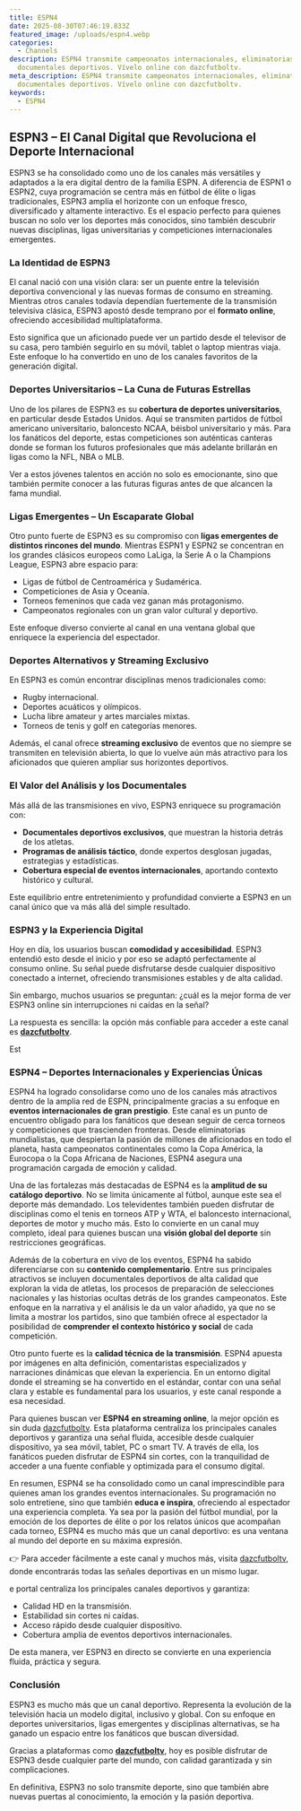 ```yaml
---
title: ESPN4
date: 2025-08-30T07:46:19.833Z
featured_image: /uploads/espn4.webp
categories:
  - Channels
description: ESPN4 transmite campeonatos internacionales, eliminatorias y
  documentales deportivos. Vívelo online con dazcfutboltv.
meta_description: ESPN4 transmite campeonatos internacionales, eliminatorias y
  documentales deportivos. Vívelo online con dazcfutboltv.
keywords:
  - ESPN4
---
```

<!--StartFragment-->

## ESPN3 – El Canal Digital que Revoluciona el Deporte Internacional

ESPN3 se ha consolidado como uno de los canales más versátiles y adaptados a la era digital dentro de la familia ESPN. A diferencia de ESPN1 o ESPN2, cuya programación se centra más en fútbol de élite o ligas tradicionales, ESPN3 amplía el horizonte con un enfoque fresco, diversificado y altamente interactivo. Es el espacio perfecto para quienes buscan no solo ver los deportes más conocidos, sino también descubrir nuevas disciplinas, ligas universitarias y competiciones internacionales emergentes.

### La Identidad de ESPN3

El canal nació con una visión clara: ser un puente entre la televisión deportiva convencional y las nuevas formas de consumo en streaming. Mientras otros canales todavía dependían fuertemente de la transmisión televisiva clásica, ESPN3 apostó desde temprano por el **formato online**, ofreciendo accesibilidad multiplataforma.

Esto significa que un aficionado puede ver un partido desde el televisor de su casa, pero también seguirlo en su móvil, tablet o laptop mientras viaja. Este enfoque lo ha convertido en uno de los canales favoritos de la generación digital.

### Deportes Universitarios – La Cuna de Futuras Estrellas

Uno de los pilares de ESPN3 es su **cobertura de deportes universitarios**, en particular desde Estados Unidos. Aquí se transmiten partidos de fútbol americano universitario, baloncesto NCAA, béisbol universitario y más. Para los fanáticos del deporte, estas competiciones son auténticas canteras donde se forman los futuros profesionales que más adelante brillarán en ligas como la NFL, NBA o MLB.

Ver a estos jóvenes talentos en acción no solo es emocionante, sino que también permite conocer a las futuras figuras antes de que alcancen la fama mundial.

### Ligas Emergentes – Un Escaparate Global

Otro punto fuerte de ESPN3 es su compromiso con **ligas emergentes de distintos rincones del mundo**. Mientras ESPN1 y ESPN2 se concentran en los grandes clásicos europeos como LaLiga, la Serie A o la Champions League, ESPN3 abre espacio para:

* Ligas de fútbol de Centroamérica y Sudamérica.
* Competiciones de Asia y Oceanía.
* Torneos femeninos que cada vez ganan más protagonismo.
* Campeonatos regionales con un gran valor cultural y deportivo.

Este enfoque diverso convierte al canal en una ventana global que enriquece la experiencia del espectador.

### Deportes Alternativos y Streaming Exclusivo

En ESPN3 es común encontrar disciplinas menos tradicionales como:

* Rugby internacional.
* Deportes acuáticos y olímpicos.
* Lucha libre amateur y artes marciales mixtas.
* Torneos de tenis y golf en categorías menores.

Además, el canal ofrece **streaming exclusivo** de eventos que no siempre se transmiten en televisión abierta, lo que lo vuelve aún más atractivo para los aficionados que quieren ampliar sus horizontes deportivos.

### El Valor del Análisis y los Documentales

Más allá de las transmisiones en vivo, ESPN3 enriquece su programación con:

* **Documentales deportivos exclusivos**, que muestran la historia detrás de los atletas.
* **Programas de análisis táctico**, donde expertos desglosan jugadas, estrategias y estadísticas.
* **Cobertura especial de eventos internacionales**, aportando contexto histórico y cultural.

Este equilibrio entre entretenimiento y profundidad convierte a ESPN3 en un canal único que va más allá del simple resultado.

### ESPN3 y la Experiencia Digital

Hoy en día, los usuarios buscan **comodidad y accesibilidad**. ESPN3 entendió esto desde el inicio y por eso se adaptó perfectamente al consumo online. Su señal puede disfrutarse desde cualquier dispositivo conectado a internet, ofreciendo transmisiones estables y de alta calidad.

Sin embargo, muchos usuarios se preguntan: ¿cuál es la mejor forma de ver ESPN3 online sin interrupciones ni caídas en la señal?

La respuesta es sencilla: la opción más confiable para acceder a este canal es **[dazcfutboltv](https://dazcfutboltv.me/)**.

Est

### ESPN4 – Deportes Internacionales y Experiencias Únicas

ESPN4 ha logrado consolidarse como uno de los canales más atractivos dentro de la amplia red de ESPN, principalmente gracias a su enfoque en **eventos internacionales de gran prestigio**. Este canal es un punto de encuentro obligado para los fanáticos que desean seguir de cerca torneos y competiciones que trascienden fronteras. Desde eliminatorias mundialistas, que despiertan la pasión de millones de aficionados en todo el planeta, hasta campeonatos continentales como la Copa América, la Eurocopa o la Copa Africana de Naciones, ESPN4 asegura una programación cargada de emoción y calidad.

Una de las fortalezas más destacadas de ESPN4 es la **amplitud de su catálogo deportivo**. No se limita únicamente al fútbol, aunque este sea el deporte más demandado. Los televidentes también pueden disfrutar de disciplinas como el tenis en torneos ATP y WTA, el baloncesto internacional, deportes de motor y mucho más. Esto lo convierte en un canal muy completo, ideal para quienes buscan una **visión global del deporte** sin restricciones geográficas.

Además de la cobertura en vivo de los eventos, ESPN4 ha sabido diferenciarse con su **contenido complementario**. Entre sus principales atractivos se incluyen documentales deportivos de alta calidad que exploran la vida de atletas, los procesos de preparación de selecciones nacionales y las historias ocultas detrás de los grandes campeonatos. Este enfoque en la narrativa y el análisis le da un valor añadido, ya que no se limita a mostrar los partidos, sino que también ofrece al espectador la posibilidad de **comprender el contexto histórico y social** de cada competición.

Otro punto fuerte es la **calidad técnica de la transmisión**. ESPN4 apuesta por imágenes en alta definición, comentaristas especializados y narraciones dinámicas que elevan la experiencia. En un entorno digital donde el streaming se ha convertido en el estándar, contar con una señal clara y estable es fundamental para los usuarios, y este canal responde a esa necesidad.

Para quienes buscan ver **ESPN4 en streaming online**, la mejor opción es sin duda [dazcfutboltv](<>). Esta plataforma centraliza los principales canales deportivos y garantiza una señal fluida, accesible desde cualquier dispositivo, ya sea móvil, tablet, PC o smart TV. A través de ella, los fanáticos pueden disfrutar de ESPN4 sin cortes, con la tranquilidad de acceder a una fuente confiable y optimizada para el consumo digital.

En resumen, ESPN4 se ha consolidado como un canal imprescindible para quienes aman los grandes eventos internacionales. Su programación no solo entretiene, sino que también **educa e inspira**, ofreciendo al espectador una experiencia completa. Ya sea por la pasión del fútbol mundial, por la emoción de los deportes de élite o por los relatos únicos que acompañan cada torneo, ESPN4 es mucho más que un canal deportivo: es una ventana al mundo del deporte en su máxima expresión.

👉 Para acceder fácilmente a este canal y muchos más, visita [dazcfutboltv](https://dazcfutboltv.me/), donde encontrarás todas las señales deportivas en un mismo lugar.

e portal centraliza los principales canales deportivos y garantiza:

* Calidad HD en la transmisión.
* Estabilidad sin cortes ni caídas.
* Acceso rápido desde cualquier dispositivo.
* Cobertura amplia de eventos deportivos internacionales.

De esta manera, ver ESPN3 en directo se convierte en una experiencia fluida, práctica y segura.

### Conclusión

ESPN3 es mucho más que un canal deportivo. Representa la evolución de la televisión hacia un modelo digital, inclusivo y global. Con su enfoque en deportes universitarios, ligas emergentes y disciplinas alternativas, se ha ganado un espacio entre los fanáticos que buscan diversidad.

Gracias a plataformas como **[dazcfutboltv](https://dazcfutboltv.me/)**, hoy es posible disfrutar de ESPN3 desde cualquier parte del mundo, con calidad garantizada y sin complicaciones.

En definitiva, ESPN3 no solo transmite deporte, sino que también abre nuevas puertas al conocimiento, la emoción y la pasión deportiva.

<!--EndFragment-->